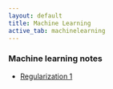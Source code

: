 ```yaml
---
layout: default
title: Machine Learning
active_tab: machinelearning
---
```

### Machine learning notes

* [Regularization 1](/ml/regularization-1.html)

